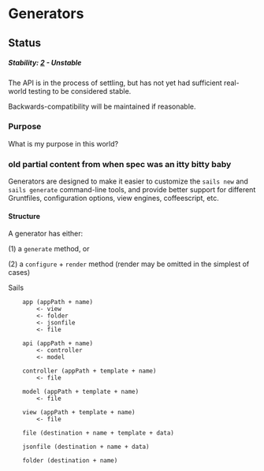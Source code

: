 # Generators
## Status

##### Stability: [2](http://nodejs.org/api/documentation.html#documentation_stability_index) - Unstable

The API is in the process of settling, but has not yet had sufficient real-world testing to be considered stable.  

Backwards-compatibility will be maintained if reasonable.


### Purpose

What is my purpose in this world?

### old partial content from when spec was an itty bitty baby

Generators are designed to make it easier to customize the `sails new` and `sails generate` command-line tools, and provide better support for different Gruntfiles, configuration options, view engines, coffeescript, etc.


#### Structure


A generator has either:

(1) a `generate` method, or

(2) a `configure` + `render` method  (render may be omitted in the simplest of cases)


Sails 

```
	app (appPath + name)
		<- view
		<- folder
		<- jsonfile
		<- file

	api (appPath + name)
		<- controller
		<- model

	controller (appPath + template + name)
		<- file

	model (appPath + template + name)
		<- file

	view (appPath + template + name)
		<- file

	file (destination + name + template + data)

	jsonfile (destination + name + data)
	
	folder (destination + name)
```



<docmeta name="displayName" value="Generators">
<docmeta name="stabilityIndex" value="2">
